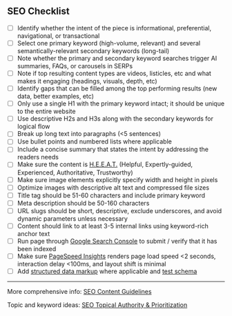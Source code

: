 ## SEO Checklist

- [ ] Identify whether the intent of the piece is informational, preferential, navigational, or transactional
- [ ] Select one primary keyword (high-volume, relevant) and several semantically-relevant secondary keywords (long-tail)
- [ ] Note whether the primary and secondary keyword searches trigger AI summaries, FAQs, or carousels in SERPs
- [ ] Note if top resulting content types are videos, listicles, etc and what makes it engaging (headings, visuals, depth, etc)
- [ ] Identify gaps that can be filled among the top performing results (new data, better examples, etc)
- [ ] Only use a single H1 with the primary keyword intact; it should be unique to the entire website
- [ ] Use descriptive H2s and H3s along with the secondary keywords for logical flow
- [ ] Break up long text into paragraphs (<5 sentences)
- [ ] Use bullet points and numbered lists where applicable
- [ ] Include a concise summary that states the intent by addressing the readers needs
- [ ] Make sure the content is [H.E.E.A.T.](https://docs.google.com/presentation/d/1OvdLR_25BXrAvozYt5XzMNGBVuy9a_NL4gsnEz1_uZA/edit#slide=id.g3164f0b88d5_0_30) (Helpful, Expertly-guided, Experienced, Authoritative, Trustworthy)
- [ ] Make sure image elements explicitly specify width and height in pixels
- [ ] Optimize images with descriptive alt text and compressed file sizes
- [ ] Title tag should be 51-60 characters and include primary keyword
- [ ] Meta description should be 50-160 characters
- [ ] URL slugs should be short, descriptive, exclude underscores, and avoid dynamic parameters unless necessary
- [ ] Content should link to at least 3-5 internal links using keyword-rich anchor text
- [ ] Run page through [Google Search Console](https://search.google.com/search-console?resource_id=sc-domain%3Apulumi.com) to submit / verify that it has been indexed
- [ ] Make sure [PageSpeed Insights](https://pagespeed.web.dev/) renders page load speed <2 seconds, interaction delay <100ms, and layout shift is minimal
- [ ] Add [structured data markup](https://developers.google.com/search/docs/appearance/structured-data/search-gallery) where applicable and [test schema](https://search.google.com/test/rich-results)

---
More comprehensive info: [SEO Content Guidelines](https://docs.google.com/presentation/d/1OvdLR_25BXrAvozYt5XzMNGBVuy9a_NL4gsnEz1_uZA/edit#slide=id.gd0fdebba44_2_96)

Topic and keyword ideas: [SEO Topical Authority & Prioritization](https://docs.google.com/spreadsheets/d/1CgtaoGyUENFlk70Zdw2y0QJgkEQ_43fs31l__qOSGSs/edit?gid=338520305#gid=338520305)
